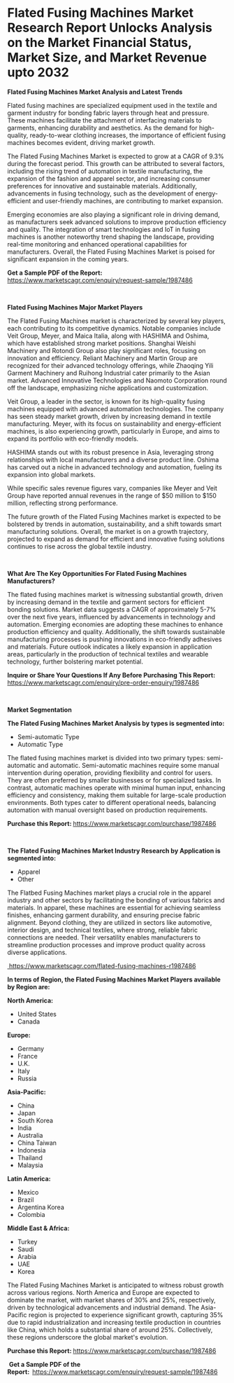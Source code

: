 <p><h1>Flated Fusing Machines Market Research Report Unlocks Analysis on the Market Financial Status, Market Size, and Market Revenue upto 2032</h1></p><p><strong>Flated Fusing Machines Market Analysis and Latest Trends</strong></p>
<p><p>Flated fusing machines are specialized equipment used in the textile and garment industry for bonding fabric layers through heat and pressure. These machines facilitate the attachment of interfacing materials to garments, enhancing durability and aesthetics. As the demand for high-quality, ready-to-wear clothing increases, the importance of efficient fusing machines becomes evident, driving market growth.</p><p>The Flated Fusing Machines Market is expected to grow at a CAGR of 9.3% during the forecast period. This growth can be attributed to several factors, including the rising trend of automation in textile manufacturing, the expansion of the fashion and apparel sector, and increasing consumer preferences for innovative and sustainable materials. Additionally, advancements in fusing technology, such as the development of energy-efficient and user-friendly machines, are contributing to market expansion.</p><p>Emerging economies are also playing a significant role in driving demand, as manufacturers seek advanced solutions to improve production efficiency and quality. The integration of smart technologies and IoT in fusing machines is another noteworthy trend shaping the landscape, providing real-time monitoring and enhanced operational capabilities for manufacturers. Overall, the Flated Fusing Machines Market is poised for significant expansion in the coming years.</p></p>
<p><strong>Get a Sample PDF of the Report:&nbsp;</strong> <a href="https://www.marketscagr.com/enquiry/request-sample/1987486?utm_campaign=2939&utm_medium=2&utm_source=Github&utm_content=ia&utm_term=12042025&utm_id=flated-fusing-machines">https://www.marketscagr.com/enquiry/request-sample/1987486</a></p>
<p>&nbsp;</p>
<p><strong>Flated Fusing Machines Major Market Players</strong></p>
<p><p>The Flated Fusing Machines market is characterized by several key players, each contributing to its competitive dynamics. Notable companies include Veit Group, Meyer, and Maica Italia, along with HASHIMA and Oshima, which have established strong market positions. Shanghai Weishi Machinery and Rotondi Group also play significant roles, focusing on innovation and efficiency. Reliant Machinery and Martin Group are recognized for their advanced technology offerings, while Zhaoqing Yili Garment Machinery and Ruihong Industrial cater primarily to the Asian market. Advanced Innovative Technologies and Naomoto Corporation round off the landscape, emphasizing niche applications and customization.</p><p>Veit Group, a leader in the sector, is known for its high-quality fusing machines equipped with advanced automation technologies. The company has seen steady market growth, driven by increasing demand in textile manufacturing. Meyer, with its focus on sustainability and energy-efficient machines, is also experiencing growth, particularly in Europe, and aims to expand its portfolio with eco-friendly models.</p><p>HASHIMA stands out with its robust presence in Asia, leveraging strong relationships with local manufacturers and a diverse product line. Oshima has carved out a niche in advanced technology and automation, fueling its expansion into global markets.</p><p>While specific sales revenue figures vary, companies like Meyer and Veit Group have reported annual revenues in the range of $50 million to $150 million, reflecting strong performance. </p><p>The future growth of the Flated Fusing Machines market is expected to be bolstered by trends in automation, sustainability, and a shift towards smart manufacturing solutions. Overall, the market is on a growth trajectory, projected to expand as demand for efficient and innovative fusing solutions continues to rise across the global textile industry.</p></p>
<p>&nbsp;</p>
<p><strong>What Are The Key Opportunities For Flated Fusing Machines Manufacturers?</strong></p>
<p><p>The flated fusing machines market is witnessing substantial growth, driven by increasing demand in the textile and garment sectors for efficient bonding solutions. Market data suggests a CAGR of approximately 5-7% over the next five years, influenced by advancements in technology and automation. Emerging economies are adopting these machines to enhance production efficiency and quality. Additionally, the shift towards sustainable manufacturing processes is pushing innovations in eco-friendly adhesives and materials. Future outlook indicates a likely expansion in application areas, particularly in the production of technical textiles and wearable technology, further bolstering market potential.</p></p>
<p><strong>Inquire or Share Your Questions If Any Before Purchasing This Report:</strong> <a href="https://www.marketscagr.com/enquiry/pre-order-enquiry/1987486?utm_campaign=2939&utm_medium=2&utm_source=Github&utm_content=ia&utm_term=12042025&utm_id=flated-fusing-machines">https://www.marketscagr.com/enquiry/pre-order-enquiry/1987486</a></p>
<p>&nbsp;</p>
<p><strong>Market Segmentation</strong></p>
<p><strong>The Flated Fusing Machines Market Analysis by types is segmented into:</strong></p>
<p><ul><li>Semi-automatic Type</li><li>Automatic Type</li></ul></p>
<p><p>The flated fusing machines market is divided into two primary types: semi-automatic and automatic. Semi-automatic machines require some manual intervention during operation, providing flexibility and control for users. They are often preferred by smaller businesses or for specialized tasks. In contrast, automatic machines operate with minimal human input, enhancing efficiency and consistency, making them suitable for large-scale production environments. Both types cater to different operational needs, balancing automation with manual oversight based on production requirements.</p></p>
<p><strong>Purchase this Report:&nbsp;</strong><a href="https://www.marketscagr.com/purchase/1987486?utm_campaign=2939&utm_medium=2&utm_source=Github&utm_content=ia&utm_term=12042025&utm_id=flated-fusing-machines">https://www.marketscagr.com/purchase/1987486</a></p>
<p>&nbsp;</p>
<p><strong>The Flated Fusing Machines Market Industry Research by Application is segmented into:</strong></p>
<p><ul><li>Apparel</li><li>Other</li></ul></p>
<p><p>The Flatbed Fusing Machines market plays a crucial role in the apparel industry and other sectors by facilitating the bonding of various fabrics and materials. In apparel, these machines are essential for achieving seamless finishes, enhancing garment durability, and ensuring precise fabric alignment. Beyond clothing, they are utilized in sectors like automotive, interior design, and technical textiles, where strong, reliable fabric connections are needed. Their versatility enables manufacturers to streamline production processes and improve product quality across diverse applications.</p></p>
<p><a href="https://www.marketscagr.com/flated-fusing-machines-r1987486?utm_campaign=2939&utm_medium=2&utm_source=Github&utm_content=ia&utm_term=12042025&utm_id=flated-fusing-machines">&nbsp;https://www.marketscagr.com/flated-fusing-machines-r1987486</a></p>
<p><strong>In terms of Region, the Flated Fusing Machines Market Players available by Region are:</strong></p>
<p>
    <p> <strong> North America: </strong>
        <ul>
            <li>United States</li>
            <li>Canada</li>
        </ul>
        </p> 
    <p> <strong> Europe: </strong>
        <ul>
            <li>Germany</li>
            <li>France</li>
            <li>U.K.</li>
            <li>Italy</li>
            <li>Russia</li>
        </ul>
        </p> 
    <p> <strong> Asia-Pacific: </strong>
        <ul>
            <li>China</li>
            <li>Japan</li>
            <li>South Korea</li>
            <li>India</li>
            <li>Australia</li>
            <li>China Taiwan</li>
            <li>Indonesia</li>
            <li>Thailand</li>
            <li>Malaysia</li>
        </ul>
        </p> 
    <p> <strong> Latin America: </strong>
        <ul>
            <li>Mexico</li>
            <li>Brazil</li>
            <li>Argentina Korea</li>
            <li>Colombia</li>
        </ul>
        </p> 
    <p> <strong> Middle East & Africa: </strong>
        <ul>
            <li>Turkey</li>
            <li>Saudi</li>
            <li>Arabia</li>
            <li>UAE</li>
            <li>Korea</li>
        </ul>
    </p>
    </p>
<p><p>The Flated Fusing Machines Market is anticipated to witness robust growth across various regions. North America and Europe are expected to dominate the market, with market shares of 30% and 25%, respectively, driven by technological advancements and industrial demand. The Asia-Pacific region is projected to experience significant growth, capturing 35% due to rapid industrialization and increasing textile production in countries like China, which holds a substantial share of around 25%. Collectively, these regions underscore the global market's evolution.</p></p>
<p><strong>Purchase this Report: </strong><a href="https://www.marketscagr.com/purchase/1987486?utm_campaign=2939&utm_medium=2&utm_source=Github&utm_content=ia&utm_term=12042025&utm_id=flated-fusing-machines">https://www.marketscagr.com/purchase/1987486</a></p>
<p>&nbsp;<strong>Get a Sample PDF of the Report:&nbsp;&nbsp;</strong><a href="https://www.marketscagr.com/enquiry/request-sample/1987486?utm_campaign=2939&utm_medium=2&utm_source=Github&utm_content=ia&utm_term=12042025&utm_id=flated-fusing-machines">https://www.marketscagr.com/enquiry/request-sample/1987486</a></p>
<p><strong></strong></p>
<p><p></p><p></p><p></p></p>